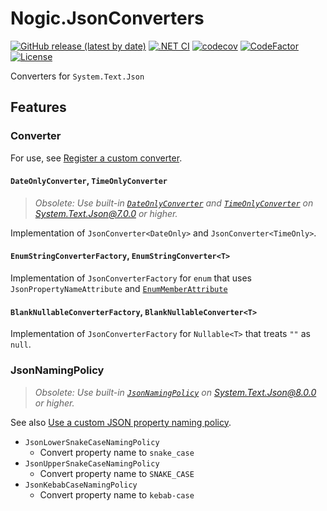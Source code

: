 # Nogic.JsonConverters

[![GitHub release (latest by date)](https://img.shields.io/github/v/release/nogic1008/JsonConverters)](https://github.com/nogic1008/JsonConverters/releases)
[![.NET CI](https://github.com/nogic1008/JsonConverters/actions/workflows/dotnet.yml/badge.svg)](https://github.com/nogic1008/JsonConverters/actions/workflows/dotnet.yml)
[![codecov](https://codecov.io/gh/nogic1008/JsonConverters/branch/master/graph/badge.svg?token=wkwjZuMLHC)](https://codecov.io/gh/nogic1008/JsonConverters)
[![CodeFactor](https://www.codefactor.io/repository/github/nogic1008/JsonConverters/badge)](https://www.codefactor.io/repository/github/nogic1008/JsonConverters)
[![License](https://img.shields.io/github/license/nogic1008/JsonConverters)](LICENSE)

Converters for `System.Text.Json`

## Features

### Converter

For use, see [Register a custom converter](https://docs.microsoft.com/dotnet/standard/serialization/system-text-json-converters-how-to#register-a-custom-converter).

#### `DateOnlyConverter`, `TimeOnlyConverter`

> *Obsolete: Use built-in [`DateOnlyConverter`](https://github.com/dotnet/runtime/blob/v7.0.0/src/libraries/System.Text.Json/src/System/Text/Json/Serialization/Converters/Value/DateOnlyConverter.cs) and [`TimeOnlyConverter`](https://github.com/dotnet/runtime/blob/v7.0.0/src/libraries/System.Text.Json/src/System/Text/Json/Serialization/Converters/Value/TimeOnlyConverter.cs) on System.Text.Json@7.0.0 or higher.*

Implementation of `JsonConverter<DateOnly>` and `JsonConverter<TimeOnly>`.

#### `EnumStringConverterFactory`, `EnumStringConverter<T>`

Implementation of `JsonConverterFactory` for `enum` that uses `JsonPropertyNameAttribute` and [`EnumMemberAttribute`](https://docs.microsoft.com/dotnet/api/system.runtime.serialization.enummemberattribute)

#### `BlankNullableConverterFactory`, `BlankNullableConverter<T>`

Implementation of `JsonConverterFactory` for `Nullable<T>` that treats `""` as `null`.

### JsonNamingPolicy

> *Obsolete: Use built-in [`JsonNamingPolicy`](https://learn.microsoft.com/ja-jp/dotnet/api/system.text.json.jsonnamingpolicy) on System.Text.Json@8.0.0 or higher.*

See also [Use a custom JSON property naming policy](https://docs.microsoft.com/dotnet/standard/serialization/system-text-json-customize-properties#use-a-custom-json-property-naming-policy).

- `JsonLowerSnakeCaseNamingPolicy`
  - Convert property name to `snake_case`
- `JsonUpperSnakeCaseNamingPolicy`
  - Convert property name to `SNAKE_CASE`
- `JsonKebabCaseNamingPolicy`
  - Convert property name to `kebab-case`
